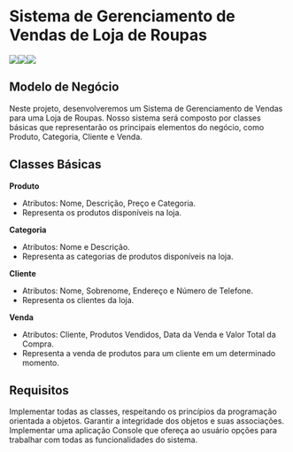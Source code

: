 # Sistema de Gerenciamento de Vendas de Loja de Roupas

![](https://images-ext-1.discordapp.net/external/WcdXgPtneUjuDRsgxHXKM7_fUNSeD9va8Jqfi7OxfXg/https/i.pinimg.com/564x/5b/cd/e7/5bcde7f766f2443609e837e51786cd43.jpg?width=250&height=250)![](https://images-ext-1.discordapp.net/external/ecuF8DdsjeNUP_CpeI5ru9tACWeyHBSjeDWHXBIh3do/https/i.pinimg.com/564x/29/f0/73/29f0737323a30a9d6fca5fea57fd8068.jpg?width=250&height=250)![](https://images-ext-2.discordapp.net/external/FWLzrgHhi3M40kd_WE2ka2o3twhMy0UkwgmZBJiNtkw/https/i.pinimg.com/564x/a9/fb/86/a9fb86153fa59b18f12d5da570250970.jpg?width=250&height=250)

## Modelo de Negócio

Neste projeto, desenvolveremos um Sistema de Gerenciamento de Vendas para uma Loja de Roupas. Nosso sistema será composto por classes básicas que representarão os principais elementos do negócio, como Produto, Categoria, Cliente e Venda.

## Classes Básicas

**Produto**
  - Atributos: Nome, Descrição, Preço e Categoria.
  - Representa os produtos disponíveis na loja.

**Categoria**
- Atributos: Nome e Descrição.
- Representa as categorias de produtos disponíveis na loja.

**Cliente**
- Atributos: Nome, Sobrenome, Endereço e Número de Telefone.
- Representa os clientes da loja.

**Venda**
- Atributos: Cliente, Produtos Vendidos, Data da Venda e Valor Total da Compra.
- Representa a venda de produtos para um cliente em um determinado momento.

## Requisitos
Implementar todas as classes, respeitando os princípios da programação orientada a objetos.
Garantir a integridade dos objetos e suas associações.
Implementar uma aplicação Console que ofereça ao usuário opções para trabalhar com todas as funcionalidades do sistema.

